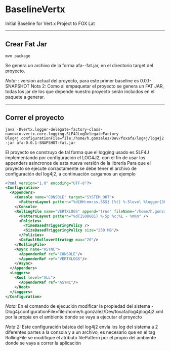 # BaselineVertx

Initial Baseline for Vert.x Project to FOX Lat
___

## Crear Fat Jar
```
mvn package
```

Se genera un archivo de la forma afa-<version>-fat.jar, en el directorio target del proyecto.

*Nota:* <version>: version actual del proyecto, para este primer baseline es 0.0.1-SNAPSHOT
Nota 2: Como al empaquetar el proyecto se genera un FAT JAR, todas los jar de los que depende nuestro proyecto serán incluidos en el paquete a generar.

___
## Correr el proyecto
```
java -Dvertx.logger-delegate-factory-class-name=io.vertx.core.logging.SLF4JLogDelegateFactory -Dlog4j.configurationFile=file:/home/h.gonzalez/Dev/foxafa/log4j/log4j2.xml -jar afa-0.0.1-SNAPSHOT-fat.jar

```

El proyecto se construyo de tal forma que el logging usado es SLF4J implementando por configuración el LOG4J2, con el fin de usar los appenders asincronos de esta nueva versión de la librería
Para que el proyecto se ejecute corractamente se debe tener el archivo de configuración del log4j2, a continuación cargamos un ejemplo 

```xml
<?xml version="1.0" encoding="UTF-8"?>
<Configuration>
  <Appenders>
    <Console name="CONSOLE" target="SYSTEM_OUT">
      <PatternLayout pattern="%d{HH:mm:ss.SSS} [%t] %-5level %logger{36} - %msg%n"/>
    </Console>
    <RollingFile name="VERTXLOGS" append="true" fileName="/home/h.gonzalez/Dev/foxafa/logs/vertx.log" filePattern="/home/h.gonzalez/Dev/foxafa/logs/$${date:yyyy-MM}/vertx-%d{MM-dd-yyyy}-%i.log.gz">
      <PatternLayout pattern="%d{ISO8601} %-5p %c:%L - %m%n" />
      <Policies>
        <TimeBasedTriggeringPolicy />
        <SizeBasedTriggeringPolicy size="250 MB"/>
      </Policies>
      <DefaultRolloverStrategy max="20"/>
    </RollingFile>
    <Async name="ASYNC">
      <AppenderRef ref="CONSOLE"/>
      <AppenderRef ref="VERTXLOGS"/>
    </Async>
  </Appenders>
  <Loggers>
    <Root level="ALL">
      <AppenderRef ref="ASYNC"/>
    </Root>
  </Loggers>
</Configuration>

```

*Nota:* En el comando de ejecución modificar la propiedad del sistema -Dlog4j.configurationFile=file:/home/h.gonzalez/Dev/foxafa/log4j/log4j2.xml  por la propia en el ambiente donde se vaya a ejecutar el proyecto

*Nota 2:* Este configuración básica del log4j2 envía los log del sistema a 2 diferentes partes a la consola y a un archivo, es necesario que en el tag RollingFile se modifique el atributo filePattern por el propio del ambiente donde se vaya a correr la aplicación

